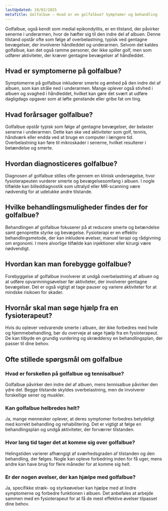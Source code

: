 ```yaml
---
lastUpdated: 19/02/2025
metaTitle: Golfalbue – Hvad er en golfalbue? Symptomer og behandling
---
```


Golfalbue, også kendt som medial epikondylitis, er en tilstand, der påvirker senerne i underarmen, hvor de hæfter sig til den indre del af albuen. Denne tilstand opstår ofte som følge af overbelastning, typisk ved gentagne bevægelser, der involverer håndleddet og underarmen. Selvom det kaldes golfalbue, kan det også ramme personer, der ikke spiller golf, men som udfører aktiviteter, der kræver gentagne bevægelser af håndleddet.

## Hvad er symptomerne på golfalbue?

Symptomerne på golfalbue inkluderer smerte og ømhed på den indre del af albuen, som kan stråle ned i underarmen. Mange oplever også stivhed i albuen og svaghed i håndleddet, hvilket kan gøre det svært at udføre dagligdags opgaver som at løfte genstande eller gribe fat om ting.

## Hvad forårsager golfalbue?

Golfalbue opstår typisk som følge af gentagne bevægelser, der belaster senerne i underarmen. Dette kan ske ved aktiviteter som golf, tennis, håndværk eller endda ved at bruge en computer i længere tid. Overbelastning kan føre til mikroskader i senerne, hvilket resulterer i betændelse og smerte.

## Hvordan diagnosticeres golfalbue?

Diagnosen af golfalbue stilles ofte gennem en klinisk undersøgelse, hvor fysioterapeuten vurderer smerte og bevægelsesomfang i albuen. I nogle tilfælde kan billeddiagnostik som ultralyd eller MR-scanning være nødvendig for at udelukke andre tilstande.

## Hvilke behandlingsmuligheder findes der for golfalbue?

Behandlingen af golfalbue fokuserer på at reducere smerte og betændelse samt genoprette styrke og bevægelse. Fysioterapi er en effektiv behandlingsmetode, der kan inkludere øvelser, manuel terapi og rådgivning om ergonomi. I mere alvorlige tilfælde kan injektioner eller kirurgi være nødvendigt.

## Hvordan kan man forebygge golfalbue?

Forebyggelse af golfalbue involverer at undgå overbelastning af albuen og at udføre opvarmningsøvelser før aktiviteter, der involverer gentagne bevægelser. Det er også vigtigt at tage pauser og variere aktiviteter for at mindske risikoen for skader.

## Hvornår skal man søge hjælp fra en fysioterapeut?

Hvis du oplever vedvarende smerte i albuen, der ikke forbedres med hvile og hjemmebehandling, bør du overveje at søge hjælp fra en fysioterapeut. De kan tilbyde en grundig vurdering og skræddersy en behandlingsplan, der passer til dine behov.

## Ofte stillede spørgsmål om golfalbue

### Hvad er forskellen på golfalbue og tennisalbue?

Golfalbue påvirker den indre del af albuen, mens tennisalbue påvirker den ydre del. Begge tilstande skyldes overbelastning, men de involverer forskellige sener og muskler.

### Kan golfalbue helbredes helt?

Ja, mange mennesker oplever, at deres symptomer forbedres betydeligt med korrekt behandling og rehabilitering. Det er vigtigt at følge en behandlingsplan og undgå aktiviteter, der forværrer tilstanden.

### Hvor lang tid tager det at komme sig over golfalbue?

Helingstiden varierer afhængigt af sværhedsgraden af tilstanden og den behandling, der følges. Nogle kan opleve forbedring inden for få uger, mens andre kan have brug for flere måneder for at komme sig helt.

### Er der nogen øvelser, der kan hjælpe med golfalbue?

Ja, specifikke stræk- og styrkeøvelser kan hjælpe med at lindre symptomerne og forbedre funktionen i albuen. Det anbefales at arbejde sammen med en fysioterapeut for at få de mest effektive øvelser tilpasset dine behov.
